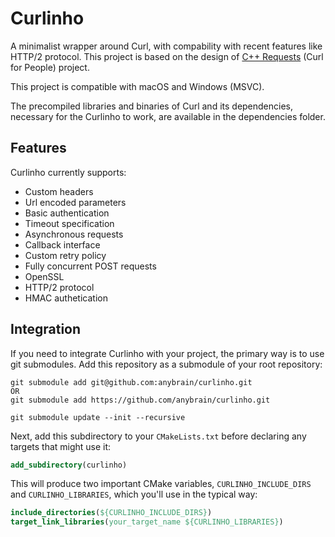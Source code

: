 # Curlinho
A minimalist wrapper around Curl, with compability with recent features like HTTP/2 protocol.
This project is based on the design of [C++ Requests](https://whoshuu.github.io/cpr) (Curl for People) project.

This project is compatible with macOS and Windows (MSVC).

The precompiled libraries and binaries of Curl and its dependencies, necessary for the Curlinho to work, are available in the dependencies folder.

## Features

Curlinho currently supports:

* Custom headers
* Url encoded parameters
* Basic authentication
* Timeout specification
* Asynchronous requests
* Callback interface
* Custom retry policy
* Fully concurrent POST requests
* OpenSSL
* HTTP/2 protocol
* HMAC authetication

## Integration

If you need to integrate Curlinho with your project, the primary way is to use git submodules. Add this repository as a submodule of your root repository:

```shell
git submodule add git@github.com:anybrain/curlinho.git
OR 
git submodule add https://github.com/anybrain/curlinho.git

git submodule update --init --recursive
```

Next, add this subdirectory to your `CMakeLists.txt` before declaring any targets that might use it:

```cmake
add_subdirectory(curlinho)
```

This will produce two important CMake variables, `CURLINHO_INCLUDE_DIRS` and `CURLINHO_LIBRARIES`, which you'll use in the typical way:

```cmake
include_directories(${CURLINHO_INCLUDE_DIRS})
target_link_libraries(your_target_name ${CURLINHO_LIBRARIES})
```
